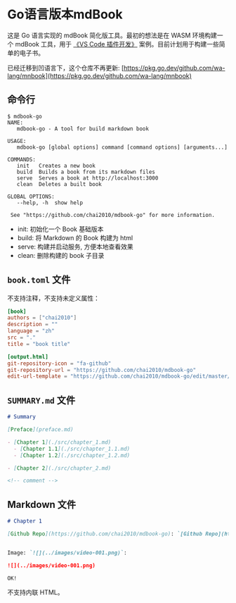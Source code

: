 # Go语言版本mdBook

这是 Go 语言实现的 mdBook 简化版工具。最初的想法是在 WASM 环境构建一个 mdBook 工具，用于 [《VS Code 插件开发》](https://github.com/chai2010/vscode-extdev-book) 案例。目前计划用于构建一些简单的电子书。

已经迁移到凹语言下，这个仓库不再更新: [https://pkg.go.dev/github.com/wa-lang/mnbook](https://pkg.go.dev/github.com/wa-lang/mnbook)

## 命令行

```
$ mdbook-go
NAME:
   mdbook-go - A tool for build markdown book

USAGE:
   mdbook-go [global options] command [command options] [arguments...]

COMMANDS:
   init   Creates a new book
   build  Builds a book from its markdown files
   serve  Serves a book at http://localhost:3000
   clean  Deletes a built book

GLOBAL OPTIONS:
   --help, -h  show help

 See "https://github.com/chai2010/mdbook-go" for more information.
```

- init: 初始化一个 Book 基础版本
- build: 将 Markdown 的 Book 构建为 html
- serve: 构建并启动服务, 方便本地查看效果
- clean: 删除构建的 book 子目录

## `book.toml` 文件

不支持注释，不支持未定义属性：

```toml
[book]
authors = ["chai2010"]
description = ""
language = "zh"
src = "."
title = "book title"

[output.html]
git-repository-icon = "fa-github"
git-repository-url = "https://github.com/chai2010/mdbook-go"
edit-url-template = "https://github.com/chai2010/mdbook-go/edit/master/testdata/{path}"
```

## `SUMMARY.md` 文件

```md
# Summary

[Preface](preface.md)

- [Chapter 1](./src/chapter_1.md)
  - [Chapter 1.1](./src/chapter_1.1.md)
  - [Chapter 1.2](./src/chapter_1.2.md)

- [Chapter 2](./src/chapter_2.md)

<!-- comment -->
```

## Markdown 文件

```md
# Chapter 1

[Github Repo](https://github.com/chai2010/mdbook-go): `[Github Repo](https://github.com/chai2010/mdbook-go)`


Image: `![](../images/video-001.png)`:

![](../images/video-001.png)

OK!
```

不支持内联 HTML。
